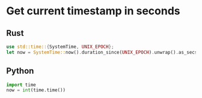 # Get current timestamp in seconds

## Rust
```rust
use std::time::{SystemTime, UNIX_EPOCH};
let now = SystemTime::now().duration_since(UNIX_EPOCH).unwrap().as_secs()
```

## Python
```python
import time
now = int(time.time())
```